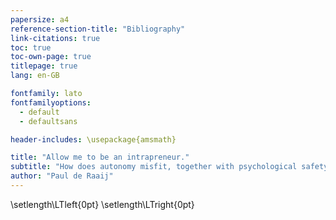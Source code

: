 ```yaml
---
papersize: a4
reference-section-title: "Bibliography"
link-citations: true
toc: true
toc-own-page: true
titlepage: true
lang: en-GB

fontfamily: lato
fontfamilyoptions:
  - default
  - defaultsans

header-includes: \usepackage{amsmath}

title: "Allow me to be an intrapreneur."
subtitle: "How does autonomy misfit, together with psychological safety in a team, contribute to intrapreneurial behaviour?"
author: "Paul de Raaij"
---
```


\setlength\LTleft{0pt}
\setlength\LTright{0pt}
